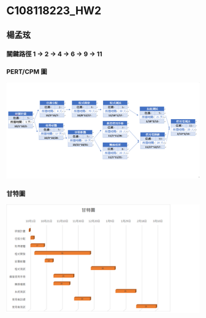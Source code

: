 # C108118223_HW2
## 楊孟玹
### 關鍵路徑 1 -> 2 -> 4 -> 6 -> 9 -> 11
### PERT/CPM 圖
![HW1-1](https://github.com/emotion0809/2021-3B/blob/main/HW2-1.png)
### 甘特圖
![HW1-2](https://github.com/emotion0809/2021-3B/blob/main/HW2-2.png)
